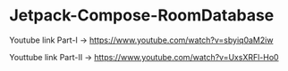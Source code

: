 # Jetpack-Compose-RoomDatabase

Youtube link Part-I -> https://www.youtube.com/watch?v=sbyiq0aM2iw

Youttube link Part-II -> https://www.youtube.com/watch?v=UxsXRFl-Ho0
